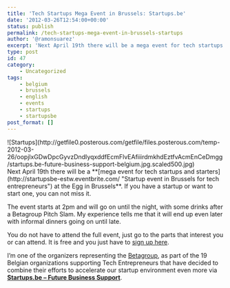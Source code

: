 ```yaml
---
title: 'Tech Startups Mega Event in Brussels: Startups.be'
date: '2012-03-26T12:54:00+00:00'
status: publish
permalink: /tech-startups-mega-event-in-brussels-startups
author: '@ramonsuarez'
excerpt: 'Next April 19th there will be a mega event for tech startups and starters at the Egg in Brussels. If you have a startup or want to start one, you can not miss it. The event starts at 2pm and will go on until the night, with some drinks after a Bet...'
type: post
id: 47
category:
    - Uncategorized
tags:
    - belgium
    - brussels
    - english
    - events
    - startups
    - startupsbe
post_format: []
---
```

[ ](http://startups.be)

<div class="p_embed p_image_embed">![Startups](http://getfile0.posterous.com/getfile/files.posterous.com/temp-2012-03-26/oopjlxGDwDpcGyvzDndIyqxddfEcmFlvEAfiiirdmkhdEztfvAcmEnCeDmgg/startups.be-future-business-support-belgium.jpg.scaled500.jpg)</div>Next April 19th there will be a **[mega event for tech startups and starters](http://startupsbe-estw.eventbrite.com/ "Startup event in Brussels for tech entrepreneurs") at the Egg in Brussels**. If you have a startup or want to start one, you can not miss it.

The event starts at 2pm and will go on until the night, with some drinks after a Betagroup Pitch Slam. My experience tells me that it will end up even later with informal dinners going on until late.

You do not have to attend the full event, just go to the parts that interest you or can attend. It is free and you just have to [sign up here](http://startupsbe-estw.eventbrite.com/ "signup tech event startups Brussels").

I’m one of the organizers representing the [Betagroup](http://www.betagroup.be/), as part of the 19 Belgian organizations supporting Tech Entrepreneurs that have decided to combine their efforts to accelerate our startup environment even more via [**Startups.be – Future Business Support**](http://startups.be "Startup support Belgium").